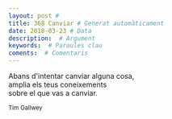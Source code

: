```yaml
---
layout: post #
title: 368 Canviar # Generat automàticament
date: 2018-03-23 # Data
description:  # Argument
keywords:  # Paraules clau
coments:  # Comentaris
---
```


Abans d'intentar canviar alguna cosa, <br />
amplia els teus coneixements <br />
sobre el que vas a canviar. <br />

<small>Tim Gallwey</small>
